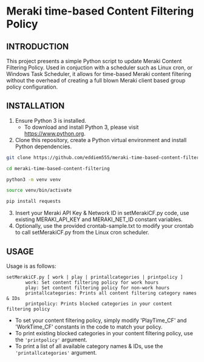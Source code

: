 # Meraki time-based Content Filtering Policy

## INTRODUCTION

This project presents a simple Python script to update Meraki Content Filtering Policy. Used in conjuction with a scheduler such as Linux cron, or Windows Task Scheduler, it allows for time-based Meraki content filtering without the overhead of creating a full blown Meraki client based group policy configuration.

## INSTALLATION

1. Ensure Python 3 is installed.
   * To download and install Python 3, please visit https://www.python.org.
2. Clone this repository, create a Python virtual environment and install Python dependencies.

```bash
git clone https://github.com/eddiem555/meraki-time-based-content-filtering.git

cd meraki-time-based-content-filtering

python3 -m venv venv

source venv/bin/activate

pip install requests
```
3. Insert your Meraki API Key & Network ID in setMerakiCF.py code, use existing MERAKI_API_KEY and MERAKI_NET_ID constant variables.
4. Optionally, use the provided crontab-sample.txt to modify your crontab to call setMerakiCF.py from the Linux cron scheduler.

## USAGE

Usage is as follows:
```
setMerakiCF.py [ work | play | printallcategories | printpolicy ]
       work: Set content filtering policy for work hours
       play: Set content filtering policy for non-work hours
       printallcategories: Prints all content filtering category names & IDs
       printpolicy: Prints blocked categories in your content filtering policy
```

  * To set your content filtering policy, simply modify 'PlayTime_CF' and 'WorkTime_CF' constants in the code to match your policy.
  * To print existing blocked categories in your content filtering policy, use the `'printpolicy'` argument.
  * To print a list of all available category names & IDs, use the `'printallcategories'` argument. 

